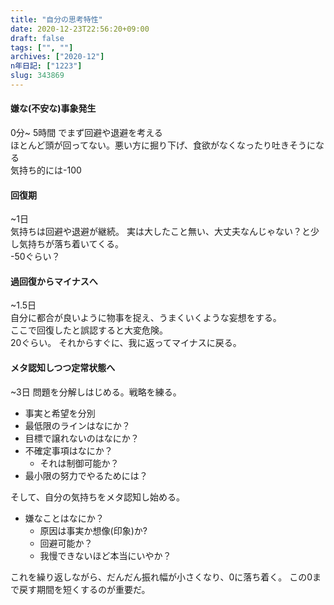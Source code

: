 ```yaml
---
title: "自分の思考特性"
date: 2020-12-23T22:56:20+09:00
draft: false
tags: ["", ""]
archives: ["2020-12"]
n年日記: ["1223"]
slug: 343869
---
```


#### 嫌な(不安な)事象発生
0分~ 5時間 でまず回避や退避を考える  
ほとんど頭が回ってない。悪い方に掘り下げ、食欲がなくなったり吐きそうになる  
気持ち的には-100

#### 回復期
~1日  
気持ちは回避や退避が継続。
実は大したこと無い、大丈夫なんじゃない？と少し気持ちが落ち着いてくる。  
-50ぐらい？

#### 過回復からマイナスへ
~1.5日  
自分に都合が良いように物事を捉え、うまくいくような妄想をする。  
ここで回復したと誤認すると大変危険。  
20ぐらい。
それからすぐに、我に返ってマイナスに戻る。

#### メタ認知しつつ定常状態へ
~3日
問題を分解しはじめる。戦略を練る。
- 事実と希望を分別
- 最低限のラインはなにか？
- 目標で譲れないのはなにか？
- 不確定事項はなにか？
  - それは制御可能か？
- 最小限の努力でやるためには？

そして、自分の気持ちをメタ認知し始める。
- 嫌なことはなにか？
  - 原因は事実か想像(印象)か?
  - 回避可能か？
  - 我慢できないほど本当にいやか？

これを繰り返しながら、だんだん振れ幅が小さくなり、0に落ち着く。
この0まで戻す期間を短くするのが重要だ。